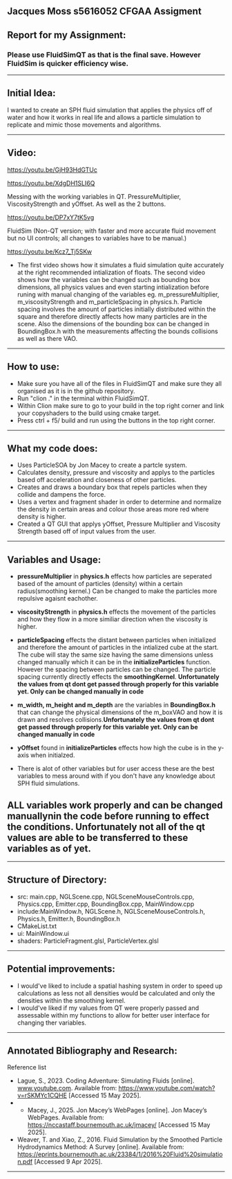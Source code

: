 Jacques Moss s5616052 CFGAA Assigment
------------------------------------------------------------------------------------------------------------------------------------------------------
## Report for my Assignment:

### Please use FluidSimQT as that is the final save. However FluidSim is quicker efficiency wise.
------------------------------------------------------------------------------------------------------------------------------------------------------
## Initial Idea:

I wanted to create an SPH fluid simulation that applies the physics off of water and how it works in real life and allows a particle simulation to replicate and mimic those movements and algorithms.

------------------------------------------------------------------------------------------------------------------------------------------------------
##  Video:

https://youtu.be/GjH93HdGTUc

https://youtu.be/XdgDH1SLI6Q 

Messing with the working variables in QT. PressureMultiplier, ViscosityStrength and yOffset. As well as the 2 buttons.

https://youtu.be/DP7xY7tK5vg 

FluidSim (Non-QT version; with faster and more accurate fluid movement but no UI controls; all changes to variables have to be manual.)

 https://youtu.be/Kcz7_Tj5SKw 
 
- The first video shows how it simulates a fluid simulation quite accurately at the right recommended intialization of floats. The second video shows how the variables can be changed such as bounding box dimensions, all physics values and even starting intialization before runing with manual changing of the variables eg. m_pressureMultiplier, m_viscosityStrength and m_particleSpacing in physics.h. Particle spacing involves the amount of particles initially distributed within the square and therefore directly affects how many particles are in the scene. Also the dimensions of the bounding box can be changed in BoundingBox.h with the measurements affecting the bounds collisions as well as there VAO.


------------------------------------------------------------------------------------------------------------------------------------------------------
## How to use:

- Make sure you have all of the files in FluidSimQT and make sure they all organised as it is in the github repository.
- Run "clion ." in the terminal within FluidSimQT.
- Within Clion make sure to go to your build in the top right corner and link your copyshaders to the build using cmake target.
- Press ctrl + f5/ build and run using the buttons in the top right corner.
------------------------------------------------------------------------------------------------------------------------------------------------------
## What my code does:

- Uses ParticleSOA by Jon Macey to create a partcle system.
- Calculates density, pressure and viscosity and applys to the particles based off acceleration and closeness of other particles.
- Creates and draws a boundary box that repels particles when they collide and dampens the force.
- Uses a vertex and fragment shader in order to determine and normalize the density in certain areas and colour those areas more red where density is higher.
- Created a QT GUI that applys yOffset, Pressure Multiplier and Viscosity Strength based off of input values from the user.
------------------------------------------------------------------------------------------------------------------------------------------------------
## Variables and Usage:
- **pressureMultiplier** in **physics.h** effects how particles are seperated based of the amount of particles (density) within a certain radius(smoothing kernel.) Can be changed to make the particles more repulsive agaisnt eachother.
- **viscosityStrength** in **physics.h** effects the movement of the particles and how they flow in a more similiar direction when the viscosity is higher.
- **particleSpacing** effects the distant between particles when initialized and therefore the amount of particles in the intialized cube at the start. The cube will stay the same size having the same dimensions unless changed manually which it can be in the **initializeParticles** function. However the spacing between particles can be changed. The particle spacing currently directly effects the **smoothingKernel**. **Unfortunately the values from qt dont get passed through properly for this variable yet. Only can be changed manually in code**
- **m_width, m_height and m_depth** are the variables in **BoundingBox.h** that can change the physical dimensions of the m_boxVAO and how it is drawn and resolves collisions.**Unfortunately the values from qt dont get passed through properly for this variable yet. Only can be changed manually in code**
- **yOffset** found in **initializeParticles** effects how high the cube is in the y-axis when initialzed.

- There is alot of other variables but for user access these are the best variables to mess around with if you don't have any knowledge about SPH fluid simulations.

## ALL variables work properly and can be changed manuallynin the code before running to effect the conditions. Unfortunately not all of the qt values are able to be transferred to these variables as of yet. 

-------------------------------------------------------------
## Structure of Directory:

- src: main.cpp, NGLScene.cpp, NGLSceneMouseControls.cpp, Physics.cpp, Emitter.cpp, BoundingBox.cpp, MainWindow.cpp
- include:MainWindow.h, NGLScene.h, NGLSceneMouseControls.h, Physics.h, Emitter.h, BoundingBox.h
- CMakeList.txt
- ui: MainWindow.ui
- shaders: ParticleFragment.glsl, ParticleVertex.glsl
------------------------------------------------------------------------------------------------------------------------------------------------------
## Potential improvements:

- I would've liked to include a spatial hashing system in order to speed up calculations as less not all densities would be calculated and only the densities within the smoothing kernel.
- I would've liked if my values from QT were properly passed and assessable within my functions to allow for better user interface for changing ther variables.

------------------------------------------------------------------------------------------------------------------------------------------------------
## Annotated Bibliography and Research:

Reference list
- Lague, S., 2023. Coding Adventure: Simulating Fluids [online]. www.youtube.com. Available from: https://www.youtube.com/watch?v=rSKMYc1CQHE [Accessed 15 May 2025].
- - Macey, J., 2025. Jon Macey’s WebPages [online]. Jon Macey’s WebPages. Available from: https://nccastaff.bournemouth.ac.uk/jmacey/ [Accessed 15 May 2025].
- Weaver, T. and Xiao, Z., 2016. Fluid Simulation by the Smoothed Particle Hydrodynamics Method: A Survey [online]. Available from: https://eprints.bournemouth.ac.uk/23384/1/2016%20Fluid%20simulation.pdf [Accessed 9 Apr 2025].

------------------------------------------------------------------------------------------------------------------------------------------------------



